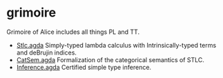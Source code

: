 # grimoire

Grimoire of Alice includes all things PL and TT.

- [Stlc.agda](Stlc.agda) Simply-typed lambda calculus with Intrinsically-typed terms and deBrujin indices.
- [CatSem.agda](CatSem.agda) Formalization of the categorical semantics of STLC.
- [Inference.agda](Inference.agda) Certified simple type inference.

